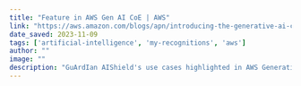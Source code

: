 ```yaml
---
title: "Feature in AWS Gen AI CoE | AWS"
link: "https://aws.amazon.com/blogs/apn/introducing-the-generative-ai-center-of-excellence-for-aws-partners-the-path-to-ai-expertise/"
date_saved: 2023-11-09
tags: ['artificial-intelligence', 'my-recognitions', 'aws']
author: ""
image: ""
description: "GuArdIan AIShield's use cases highlighted in AWS Generative AI Center of Excellence launch."
---
```

